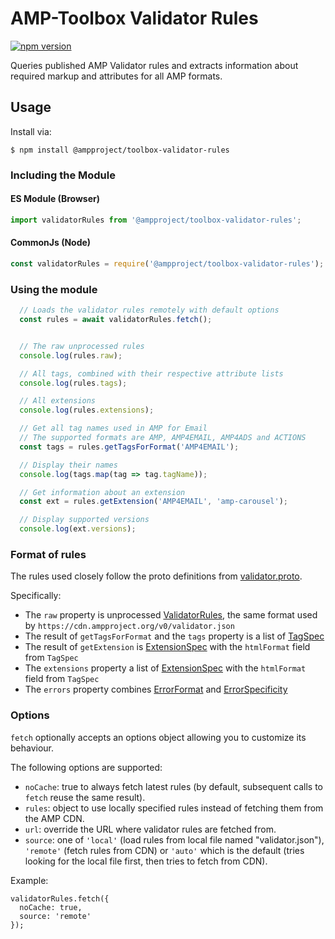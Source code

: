 # AMP-Toolbox Validator Rules

[![npm version](https://badge.fury.io/js/%40ampproject%2Ftoolbox-validator-rules.svg)](https://badge.fury.io/js/%40ampproject%2Ftoolbox-validator-rules)

Queries published AMP Validator rules and extracts information about required
markup and attributes for all AMP formats.

## Usage

Install via:

```
$ npm install @ampproject/toolbox-validator-rules
```

### Including the Module

#### ES Module (Browser)

```javascript
import validatorRules from '@ampproject/toolbox-validator-rules';
```

#### CommonJs (Node)

```javascript
const validatorRules = require('@ampproject/toolbox-validator-rules');
```

### Using the module

```javascript
  // Loads the validator rules remotely with default options
  const rules = await validatorRules.fetch();


  // The raw unprocessed rules
  console.log(rules.raw);

  // All tags, combined with their respective attribute lists
  console.log(rules.tags);

  // All extensions
  console.log(rules.extensions);

  // Get all tag names used in AMP for Email
  // The supported formats are AMP, AMP4EMAIL, AMP4ADS and ACTIONS
  const tags = rules.getTagsForFormat('AMP4EMAIL');

  // Display their names
  console.log(tags.map(tag => tag.tagName));

  // Get information about an extension
  const ext = rules.getExtension('AMP4EMAIL', 'amp-carousel');

  // Display supported versions
  console.log(ext.versions);
```

### Format of rules

The rules used closely follow the proto definitions from [validator.proto](https://github.com/ampproject/amphtml/blob/master/validator/validator.proto).

Specifically:

-   The `raw` property is unprocessed [ValidatorRules](https://github.com/ampproject/amphtml/blob/master/validator/validator.proto#L643), the same format used by `https://cdn.ampproject.org/v0/validator.json`
-   The result of `getTagsForFormat` and the `tags` property is a list of [TagSpec](https://github.com/ampproject/amphtml/blob/b892d81467594cab5473c803e071af5108f834a6/validator/validator.proto#L463)
-   The result of `getExtension` is [ExtensionSpec](https://github.com/ampproject/amphtml/blob/b892d81467594cab5473c803e071af5108f834a6/validator/validator.proto#L388) with the `htmlFormat` field from `TagSpec`
-   The `extensions` property a list of [ExtensionSpec](https://github.com/ampproject/amphtml/blob/b892d81467594cab5473c803e071af5108f834a6/validator/validator.proto#L388) with the `htmlFormat` field from `TagSpec`
-   The `errors` property combines [ErrorFormat](https://github.com/ampproject/amphtml/blob/b892d81467594cab5473c803e071af5108f834a6/validator/validator.proto#L874) and [ErrorSpecificity](https://github.com/ampproject/amphtml/blob/b892d81467594cab5473c803e071af5108f834a6/validator/validator.proto#L869)

### Options

`fetch` optionally accepts an options object allowing you to customize its
behaviour.

The following options are supported:

   * `noCache`: true to always fetch latest rules (by default, subsequent calls to `fetch` reuse the same result).
   * `rules`: object to use locally specified rules instead of fetching them from the AMP CDN.
   * `url`: override the URL where validator rules are fetched from.
   * `source`: one of `'local'` (load rules from local file named "validator.json"), `'remote'` (fetch rules from CDN) or `'auto'` which is the default (tries looking for the local file first, then tries to fetch from CDN).

Example:

```
validatorRules.fetch({
  noCache: true,
  source: 'remote'
});
```
